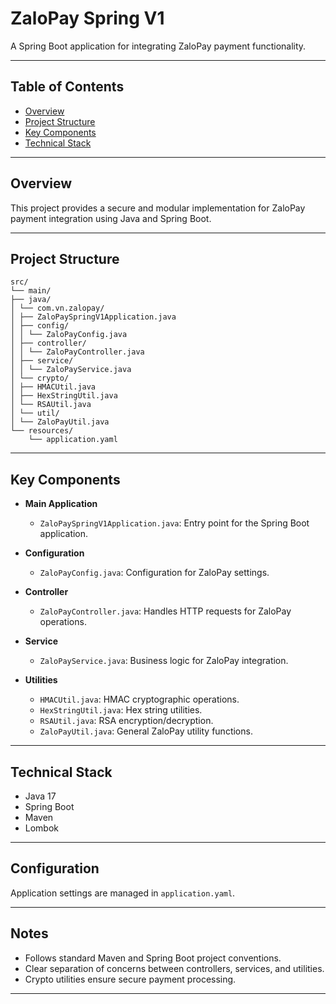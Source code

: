 # ZaloPay Spring V1

A Spring Boot application for integrating ZaloPay payment functionality.

---

## Table of Contents

- [Overview](#overview)
- [Project Structure](#project-structure)
- [Key Components](#key-components)
- [Technical Stack](#technical-stack)

---

## Overview

This project provides a secure and modular implementation for ZaloPay payment integration using Java and Spring Boot.

---

## Project Structure

```text
src/ 
└── main/ 
├── java/ 
│ └── com.vn.zalopay/ 
│ ├── ZaloPaySpringV1Application.java 
│ ├── config/ 
│ │ └── ZaloPayConfig.java 
│ ├── controller/ 
│ │ └── ZaloPayController.java 
│ ├── service/ 
│ │ └── ZaloPayService.java 
│ └── crypto/ 
│ ├── HMACUtil.java 
│ ├── HexStringUtil.java 
│ └── RSAUtil.java 
│ └── util/ 
│ └── ZaloPayUtil.java 
└── resources/ 
    └── application.yaml
```
---

## Key Components

- **Main Application**
  - `ZaloPaySpringV1Application.java`: Entry point for the Spring Boot application.

- **Configuration**
  - `ZaloPayConfig.java`: Configuration for ZaloPay settings.

- **Controller**
  - `ZaloPayController.java`: Handles HTTP requests for ZaloPay operations.

- **Service**
  - `ZaloPayService.java`: Business logic for ZaloPay integration.

- **Utilities**
  - `HMACUtil.java`: HMAC cryptographic operations.
  - `HexStringUtil.java`: Hex string utilities.
  - `RSAUtil.java`: RSA encryption/decryption.
  - `ZaloPayUtil.java`: General ZaloPay utility functions.

---

## Technical Stack

- Java 17
- Spring Boot
- Maven
- Lombok

---

## Configuration

Application settings are managed in `application.yaml`.

---

## Notes

- Follows standard Maven and Spring Boot project conventions.
- Clear separation of concerns between controllers, services, and utilities.
- Crypto utilities ensure secure payment processing.

---
